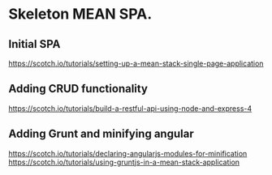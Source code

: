 # Skeleton MEAN SPA.

## Initial SPA
https://scotch.io/tutorials/setting-up-a-mean-stack-single-page-application

## Adding CRUD functionality
https://scotch.io/tutorials/build-a-restful-api-using-node-and-express-4

## Adding Grunt and minifying angular
https://scotch.io/tutorials/declaring-angularjs-modules-for-minification
https://scotch.io/tutorials/using-gruntjs-in-a-mean-stack-application
